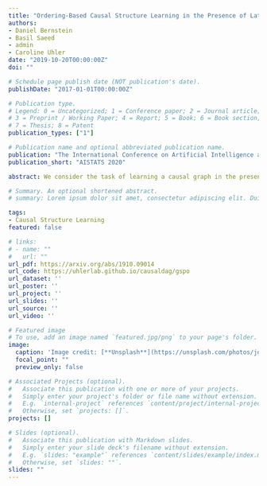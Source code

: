 ```yaml
---
title: "Ordering-Based Causal Structure Learning in the Presence of Latent Variables"
authors:
- Daniel Bernstein
- Basil Saeed 
- admin
- Caroline Uhler
date: "2019-10-20T00:00:00Z"
doi: ""

# Schedule page publish date (NOT publication's date).
publishDate: "2017-01-01T00:00:00Z"

# Publication type.
# Legend: 0 = Uncategorized; 1 = Conference paper; 2 = Journal article;
# 3 = Preprint / Working Paper; 4 = Report; 5 = Book; 6 = Book section;
# 7 = Thesis; 8 = Patent
publication_types: ["1"]

# Publication name and optional abbreviated publication name.
publication: "The International Conference on Artificial Intelligence and Statistics"
publication_short: "AISTATS 2020"

abstract: We consider the task of learning a causal graph in the presence of latent confounders given i.i.d. samples from the model. While current algorithms for causal structure discovery in the presence of latent confounders are constraint-based, we here propose a score-based approach. We prove that under assumptions weaker than faithfulness, any sparsest independence map (IMAP) of the distribution belongs to the Markov equivalence class of the true model. This motivates the \emph{Sparsest Poset} formulation - that posets can be mapped to minimal IMAPs of the true model such that the sparsest of these IMAPs is Markov equivalent to the true model. Motivated by this result, we propose a greedy algorithm over the space of posets for causal structure discovery in the presence of latent confounders and compare its performance to the current state-of-the-art algorithms FCI and FCI+ on synthetic data.

# Summary. An optional shortened abstract.
# summary: Lorem ipsum dolor sit amet, consectetur adipiscing elit. Duis posuere tellus ac convallis placerat. Proin tincidunt magna sed ex sollicitudin condimentum.

tags:
- Causal Structure Learning 
featured: false

# links:
# - name: ""
#   url: ""
url_pdf: https://arxiv.org/abs/1910.09014 
url_code: https://uhlerlab.github.io/causaldag/gspo 
url_dataset: ''
url_poster: ''
url_project: ''
url_slides: ''
url_source: ''
url_video: ''

# Featured image
# To use, add an image named `featured.jpg/png` to your page's folder. 
image:
  caption: 'Image credit: [**Unsplash**](https://unsplash.com/photos/jdD8gXaTZsc)'
  focal_point: ""
  preview_only: false

# Associated Projects (optional).
#   Associate this publication with one or more of your projects.
#   Simply enter your project's folder or file name without extension.
#   E.g. `internal-project` references `content/project/internal-project/index.md`.
#   Otherwise, set `projects: []`.
projects: []

# Slides (optional).
#   Associate this publication with Markdown slides.
#   Simply enter your slide deck's filename without extension.
#   E.g. `slides: "example"` references `content/slides/example/index.md`.
#   Otherwise, set `slides: ""`.
slides: "" 
---
```


